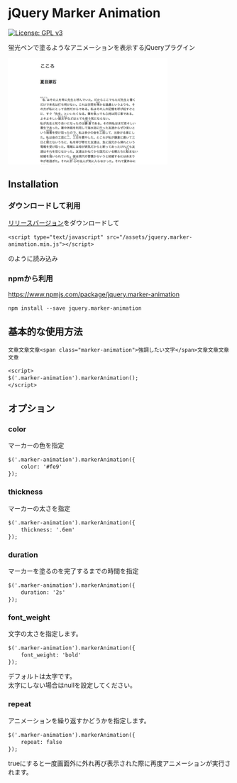 # jQuery Marker Animation

[![License: GPL v3](https://img.shields.io/badge/License-GPL%20v3-blue.svg)](https://www.gnu.org/licenses/gpl-3.0)

蛍光ペンで塗るようなアニメーションを表示するjQueryプラグイン

![動作](https://raw.githubusercontent.com/technote-space/jquery.marker-animation/master/marker-animation.gif)

## Installation
### ダウンロードして利用
[リリースバージョン](https://raw.githubusercontent.com/technote-space/jquery.marker-animation/master/jquery.marker-animation.min.js)をダウンロードして
```
<script type="text/javascript" src="/assets/jquery.marker-animation.min.js"></script>
```
のように読み込み
### npmから利用
https://www.npmjs.com/package/jquery.marker-animation

```
npm install --save jquery.marker-animation
```

## 基本的な使用方法
```
文章文章文章<span class="marker-animation">強調したい文字</span>文章文章文章文章
```

```
<script>
$('.marker-animation').markerAnimation();
</script>
```

## オプション
### color
マーカーの色を指定
```
$('.marker-animation').markerAnimation({
    color: '#fe9'
});
```
### thickness
マーカーの太さを指定
```
$('.marker-animation').markerAnimation({
    thickness: '.6em'
});
```
### duration
マーカーを塗るのを完了するまでの時間を指定
```
$('.marker-animation').markerAnimation({
    duration: '2s'
});
```
### font_weight
文字の太さを指定します。
```
$('.marker-animation').markerAnimation({
    font_weight: 'bold'
});
```
デフォルトは太字です。  
太字にしない場合はnullを設定してください。
### repeat
アニメーションを繰り返すかどうかを指定します。
```
$('.marker-animation').markerAnimation({
    repeat: false
});
```
trueにすると一度画面外に外れ再び表示された際に再度アニメーションが実行されます。
